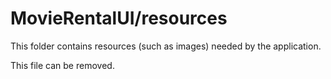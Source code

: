 # MovieRentalUI/resources

This folder contains resources (such as images) needed by the application. 

This file can be removed.
